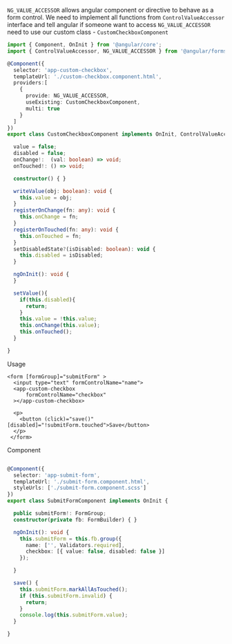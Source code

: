 `NG_VALUE_ACCESSOR` allows angular component or directive to behave as a form control. We need to implement all functions from `ControlValueAccessor` 
interface and tell angular if someone want to access `NG_VALUE_ACCESSOR` need to use our custom class - `CustomCheckboxComponent`
```typescript
import { Component, OnInit } from '@angular/core';
import { ControlValueAccessor, NG_VALUE_ACCESSOR } from '@angular/forms'

@Component({
  selector: 'app-custom-checkbox',
  templateUrl: './custom-checkbox.component.html',
  providers:[
    {
      provide: NG_VALUE_ACCESSOR,
      useExisting: CustomCheckboxComponent,
      multi: true
    }
  ]
})
export class CustomCheckboxComponent implements OnInit, ControlValueAccessor {

  value = false;
  disabled = false;
  onChange!:  (val: boolean) => void;
  onTouched!: () => void;

  constructor() { }

  writeValue(obj: boolean): void {
    this.value = obj;
  }
  registerOnChange(fn: any): void {
    this.onChange = fn;
  }
  registerOnTouched(fn: any): void {
    this.onTouched = fn;
  }
  setDisabledState?(isDisabled: boolean): void {
    this.disabled = isDisabled;
  }

  ngOnInit(): void {
  }

  setValue(){
    if(this.disabled){
      return;
    }
    this.value = !this.value;
    this.onChange(this.value);
    this.onTouched();
  }

}
```

Usage

```
<form [formGroup]="submitForm" >
  <input type="text" formControlName="name">
  <app-custom-checkbox 
      formControlName="checkbox"
  ></app-custom-checkbox>

  <p>
    <button (click)="save()" [disabled]="!submitForm.touched">Save</button>
  </p>
 </form>
```
Component
```typescript

@Component({
  selector: 'app-submit-form',
  templateUrl: './submit-form.component.html',
  styleUrls: ['./submit-form.component.scss']
})
export class SubmitFormComponent implements OnInit {

  public submitForm!: FormGroup;
  constructor(private fb: FormBuilder) { }

  ngOnInit(): void {
    this.submitForm = this.fb.group({
      name: ['', Validators.required],
      checkbox: [{ value: false, disabled: false }]
    });

  }

  save() {
    this.submitForm.markAllAsTouched();
    if (this.submitForm.invalid) {
      return;
    }
    console.log(this.submitForm.value);
  }

}
```
